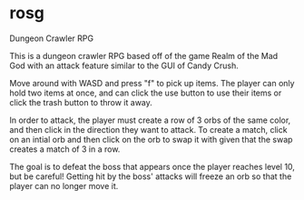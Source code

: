 # rosg
Dungeon Crawler RPG 

This is a dungeon crawler RPG based off of the game Realm of the Mad God with an attack feature similar to the GUI of Candy Crush. 

Move around with WASD and press "f" to pick up items. The player can only hold two items at once, and can click the use button to use their items or click the trash button to throw it away.

In order to attack, the player must create a row of 3 orbs of the same color, and then click in the direction they want to attack. To create a match, click on an intial orb and then click on the orb to swap it with given that the swap creates a match of 3 in a row. 

The goal is to defeat the boss that appears once the player reaches level 10, but be careful! Getting hit by the boss' attacks will freeze an orb so that the player can no longer move it. 

